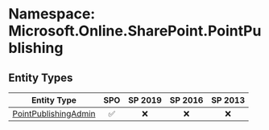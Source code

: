 # Namespace: Microsoft.Online.SharePoint.PointPublishing

## Entity Types

Entity Type | SPO | SP 2019 | SP 2016 | SP 2013
----------|:---:|:-------:|:-------:|:-------:
[PointPublishingAdmin](./EntityTypes/PointPublishingAdmin.md) | ✅ | ❌ | ❌ | ❌